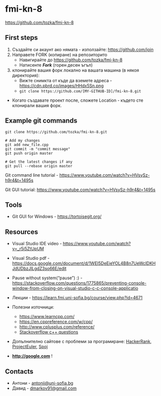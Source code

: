 # fmi-kn-8

<a href="https://github.com/tozka/fmi-kn-8" target="_blank">https://github.com/tozka/fmi-kn-8</a> 

## First steps
1. Създайте си акаунт ако нямата - използайте:  <a href="https://github.com/join" target="_blank">https://github.com/join</a> 
2. Направете FORK (копиране) на репозиторито
   - Навигирайте до https://github.com/tozka/fmi-kn-8  
   - Натисенте ***Fork*** (горен десен ъгъл)
3. клонирайте вашия форк локално на вашата машина (в някоя директория):
   - Вижте снимкта от къде да вземете адреса - https://cdn.pbrd.co/images/HHdx5Sn.png
   - `git clone https://github.com/[MY-GITHUB-ID]/fmi-kn-8.git`
- Когато създавате проект после, сложете Location - където сте клонирали вашия форк.

## Example git commands
```
git clone https://github.com/tozka/fmi-kn-8.git

# Add my changes 
git add new_file.cpp
git commit -m "commit message"
git push origin master

# Get the latest changes if any 
git pull --rebase origin master

```

Git command line tutorial - https://www.youtube.com/watch?v=HVsySz-h9r4&t=1495s

Git GUI tutorial: https://www.youtube.com/watch?v=HVsySz-h9r4&t=1495s


## Tools

- Git GUI for Windows - https://tortoisegit.org/ 


## Resources
- Visual Studio IDE video - https://www.youtube.com/watch?v=_r5i5ZtUpUM
- Visual Studio pdf - https://docs.google.com/document/d/1WEI5DeEieYOL4B8n7UeWcIDKHJdUDbzJlLgdZ3so66E/edit
- Pause without system(“pause”) :) - https://stackoverflow.com/questions/1775865/preventing-console-window-from-closing-on-visual-studio-c-c-console-applicatio
- Лекции - https://learn.fmi.uni-sofia.bg/course/view.php?id=4671
- Полезни източници:
   - https://www.learncpp.com/
   - https://en.cppreference.com/w/cpp/
   - http://www.cplusplus.com/reference/
   - [Stackoverflow c++ questions](https://stackoverflow.com/questions/tagged/c%2b%2b?sort=votes&pageSize=50)


- Допълнително сайтове с проблеми за програмиране: 
   [HackerRank](https://www.hackerrank.com/domains/cpp?filters%5Bsubdomains%5D%5B%5D=cpp-introduction), [ProjectEuler](https://projecteuler.net/archives), [Spoj](https://www.spoj.com/problems/classical)
   
- **http://google.com** !

## Contacts

- Антони - antonii@uni-sofia.bg
- Давид  - dmarkov91@gmail.com
